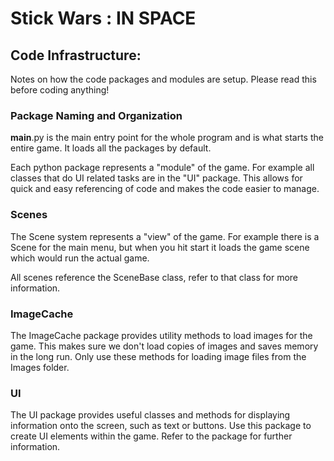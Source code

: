 # Stick Wars : IN SPACE

## Code Infrastructure:

Notes on how the code packages and modules are setup. Please read this before coding anything!

### Package Naming and Organization
__main__.py is the main entry point for the whole program and is what starts the entire game. It loads all the packages by default.

Each python package represents a "module" of the game. For example all classes that do UI related tasks are in the "UI" package. This allows for quick and easy referencing of code and makes the code easier to manage.

### Scenes
The Scene system represents a "view" of the game. For example there is a Scene for the main menu, but when you hit start it loads the game scene which would run the actual game.

All scenes reference the SceneBase class, refer to that class for more information.

### ImageCache
The ImageCache package provides utility methods to load images for the game. This makes sure we don't load copies of images and saves memory in the long run. Only use these methods for loading image files from the Images folder.

### UI
The UI package provides useful classes and methods for displaying information onto the screen, such as text or buttons. Use this package to create UI elements within the game. Refer to the package for further information. 

